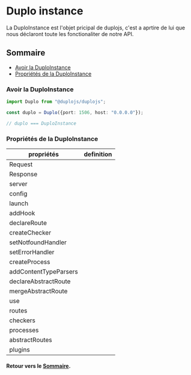 # Duplo instance
La DuploInstance est l'objet pricipal de duplojs, c'est a aprtire de lui que nous déclaront toute les fonctionaliter de notre API.

## Sommaire
- [Avoir la DuploInstance](#avoir-la-duploinstance)
- [Propriétés de la DuploInstance](#propriétés-de-la-duploinstance)

### Avoir la DuploInstance
```ts
import Duplo from "@duplojs/duplojs";

const duplo = Duplo({port: 1506, host: "0.0.0.0"});

// duplo === DuploInstance
```

### Propriétés de la DuploInstance
propriétés|definition
---|---
Request|
Response|
server|
config|
launch|
addHook|
declareRoute|
createChecker|
setNotfoundHandler|
setErrorHandler|
createProcess|
addContentTypeParsers|
declareAbstractRoute|
mergeAbstractRoute|
use|
routes|
checkers|
processes|
abstractRoutes|
plugins|

#### Retour vers le [Sommaire](#sommaire).